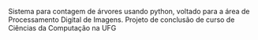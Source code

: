 Sistema para contagem de árvores usando python, voltado para a área de Processamento Digital de Imagens.
Projeto de conclusão de curso de Ciências da Computação na UFG


